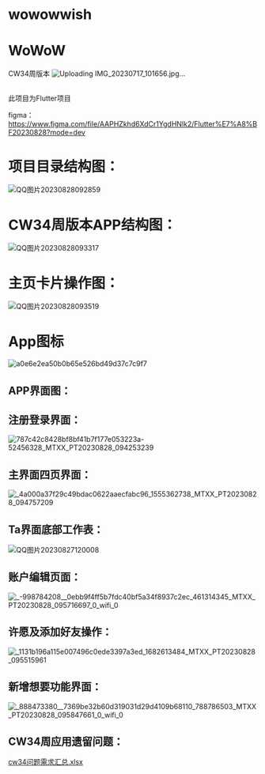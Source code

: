 # wowowwish

# WoWoW

CW34周版本
![Uploading IMG_20230717_101656.jpg…]()

## 

此项目为Flutter项目

figma：https://www.figma.com/file/AAPHZkhd6XdCr1YgdHNlk2/Flutter%E7%A8%BF20230828?mode=dev

# 项目目录结构图：
![QQ图片20230828092859](https://github.com/Programmer322/wowow/assets/107043802/e7e08d07-dd9d-4907-8d13-b9efcb363d22)


# CW34周版本APP结构图：
![QQ图片20230828093317](https://github.com/Programmer322/wowow/assets/107043802/2c8d599e-ff8d-4766-a96a-2178c4666f7f)

# 主页卡片操作图：
![QQ图片20230828093519](https://github.com/Programmer322/wowow/assets/107043802/e2b77f75-7de7-4d85-b033-0c6b367bdd48)
# App图标
![a0e6e2ea50b0b65e526bd49d37c7c9f7](https://github.com/Programmer322/wowow/assets/107043802/6b4ba35d-a902-4466-9a00-6e37a20efaf9)

## APP界面图：

###
## 注册登录界面：
![_787c42c8428bf8bf41b7f177e053223a_-52456328_MTXX_PT20230828_094253239](https://github.com/Programmer322/wowow/assets/107043802/775a9cc2-13dc-4ee8-9de1-8f926e034e1b)


## 主界面四页界面：
![_4a000a37f29c49bdac0622aaecfabc96_1555362738_MTXX_PT20230828_094757209](https://github.com/Programmer322/wowow/assets/107043802/776109ec-ce1f-4eca-8340-98e9cc316cae)

## Ta界面底部工作表：
![QQ图片20230827120008](https://github.com/Programmer322/wowow/assets/107043802/8c977e23-e8be-48d7-8397-9cd3e019c015)


## 账户编辑页面：
![_-998784208__0ebb9f4ff5b7fdc40bf5a34f8937c2ec_461314345_MTXX_PT20230828_095716697_0_wifi_0](https://github.com/Programmer322/wowow/assets/107043802/cdd21740-9f1d-4340-b506-f7803438b3c0)

## 许愿及添加好友操作：
![_1131b196a115e007496c0ede3397a3ed_1682613484_MTXX_PT20230828_095515961](https://github.com/Programmer322/wowow/assets/107043802/937d4526-d2fa-4531-b001-f8301c418a6d)

## 新增想要功能界面：
![_888473380__7369be32b60d319031d29d4109b68110_788786503_MTXX_PT20230828_095847661_0_wifi_0](https://github.com/Programmer322/wowow/assets/107043802/4fd8ac00-615b-42f3-a66d-fd0d795f752d)

## CW34周应用遗留问题：
[cw34问题需求汇总.xlsx](https://github.com/Programmer322/wowow/files/12449560/cw34.xlsx)

